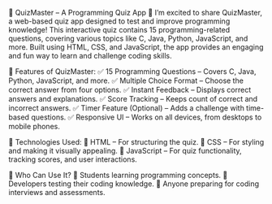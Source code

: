 🧠 QuizMaster – A Programming Quiz App 🎯
I’m excited to share QuizMaster, a web-based quiz app designed to test and improve programming knowledge! This interactive quiz contains 15 programming-related questions, covering various topics like C, Java, Python, JavaScript, and more. Built using HTML, CSS, and JavaScript, the app provides an engaging and fun way to learn and challenge coding skills.

📌 Features of QuizMaster:
✅ 15 Programming Questions – Covers C, Java, Python, JavaScript, and more.
✅ Multiple Choice Format – Choose the correct answer from four options.
✅ Instant Feedback – Displays correct answers and explanations.
✅ Score Tracking – Keeps count of correct and incorrect answers.
✅ Timer Feature (Optional) – Adds a challenge with time-based questions.
✅ Responsive UI – Works on all devices, from desktops to mobile phones.

🔧 Technologies Used:
🔹 HTML – For structuring the quiz.
🔹 CSS – For styling and making it visually appealing.
🔹 JavaScript – For quiz functionality, tracking scores, and user interactions.

🎯 Who Can Use It?
🔹 Students learning programming concepts.
🔹 Developers testing their coding knowledge.
🔹 Anyone preparing for coding interviews and assessments.
